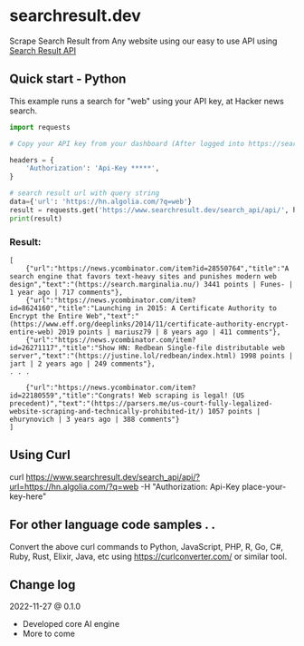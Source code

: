 # searchresult.dev
Scrape Search Result from Any website using our easy to use API using [Search Result API](https://searchresult.dev/)

## Quick start - Python
This example runs a search for "web" using your API key, at Hacker news search.

```python
import requests

# Copy your API key from your dashboard (After logged into https://searchresult.dev/), go to Profile > API Keys > NEW API KEY  & place it instead of '*****' in the below header section.

headers = {
    'Authorization': 'Api-Key *****',
}

# search result url with query string
data={'url': 'https://hn.algolia.com/?q=web'}
result = requests.get('https://www.searchresult.dev/search_api/api/', headers=headers,   params=data )
print(result)
```

### Result:
```
[
	{"url":"https://news.ycombinator.com/item?id=28550764","title":"A search engine that favors text-heavy sites and punishes modern web design","text":"(https://search.marginalia.nu/) 3441 points | Funes- | 1 year ago | 717 comments"},
	{"url":"https://news.ycombinator.com/item?id=8624160","title":"Launching in 2015: A Certificate Authority to Encrypt the Entire Web","text":"(https://www.eff.org/deeplinks/2014/11/certificate-authority-encrypt-entire-web) 2019 points | mariusz79 | 8 years ago | 411 comments"},
	{"url":"https://news.ycombinator.com/item?id=26271117","title":"Show HN: Redbean Single-file distributable web server","text":"(https://justine.lol/redbean/index.html) 1998 points | jart | 2 years ago | 249 comments"},
. . . 

	{"url":"https://news.ycombinator.com/item?id=22180559","title":"Congrats! Web scraping is legal! (US precedent)","text":"(https://parsers.me/us-court-fully-legalized-website-scraping-and-technically-prohibited-it/) 1057 points | ehurynovich | 3 years ago | 388 comments"}
]
```
## Using Curl
curl https://www.searchresult.dev/search_api/api/?url=https://hn.algolia.com/?q=web -H "Authorization: Api-Key place-your-key-here"

## For other language code samples . . 
Convert the above curl commands to Python, JavaScript, PHP, R, Go, C#, Ruby, Rust, Elixir, Java, etc using https://curlconverter.com/ or similar tool.

## Change log
2022-11-27 @ 0.1.0
 - Developed core AI engine 
 - More to come
